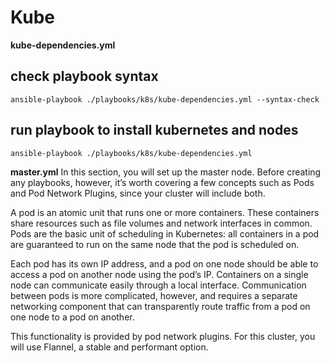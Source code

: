 # Kube

**kube-dependencies.yml**

## check playbook syntax
```shell
ansible-playbook ./playbooks/k8s/kube-dependencies.yml --syntax-check
```


## run playbook to install kubernetes and nodes 
```shell
ansible-playbook ./playbooks/k8s/kube-dependencies.yml
```

**master.yml**
In this section, you will set up the master node. Before creating any playbooks, however, it’s worth covering a few concepts such as Pods and Pod Network Plugins, since your cluster will include both.

A pod is an atomic unit that runs one or more containers. These containers share resources such as file volumes and network interfaces in common. Pods are the basic unit of scheduling in Kubernetes: all containers in a pod are guaranteed to run on the same node that the pod is scheduled on.

Each pod has its own IP address, and a pod on one node should be able to access a pod on another node using the pod’s IP. Containers on a single node can communicate easily through a local interface. Communication between pods is more complicated, however, and requires a separate networking component that can transparently route traffic from a pod on one node to a pod on another.

This functionality is provided by pod network plugins. For this cluster, you will use Flannel, a stable and performant option.
